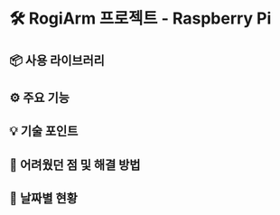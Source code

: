 # 🛠️ RogiArm 프로젝트 - Raspberry Pi

## 📦 사용 라이브러리

## ⚙️ 주요 기능

## 💡 기술 포인트

## 🧱 어려웠던 점 및 해결 방법

## 📅 날짜별 현황